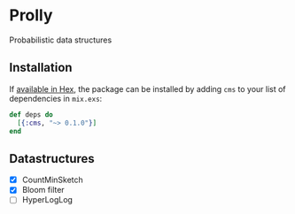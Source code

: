 # Prolly

Probabilistic data structures

## Installation

If [available in Hex](https://hex.pm/docs/publish), the package can be installed
by adding `cms` to your list of dependencies in `mix.exs`:

```elixir
def deps do
  [{:cms, "~> 0.1.0"}]
end
```

## Datastructures

- [x] CountMinSketch
- [x] Bloom filter
- [ ] HyperLogLog
